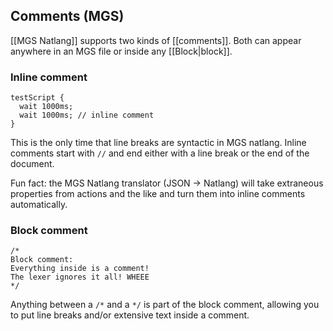 ## Comments (MGS)

[[MGS Natlang]] supports two kinds of [[comments]]. Both can appear anywhere in an MGS file or inside any [[Block|block]].

### Inline comment

```
testScript {
  wait 1000ms;
  wait 1000ms; // inline comment
}
```

This is the only time that line breaks are syntactic in MGS natlang. Inline comments start with `//` and end either with a line break or the end of the document.

Fun fact: the MGS Natlang translator (JSON -> Natlang) will take extraneous properties from actions and the like and turn them into inline comments automatically.

### Block comment

```
/*
Block comment:
Everything inside is a comment!
The lexer ignores it all! WHEEE
*/
```

Anything between a `/*` and a `*/` is part of the block comment, allowing you to put line breaks and/or extensive text inside a comment.
